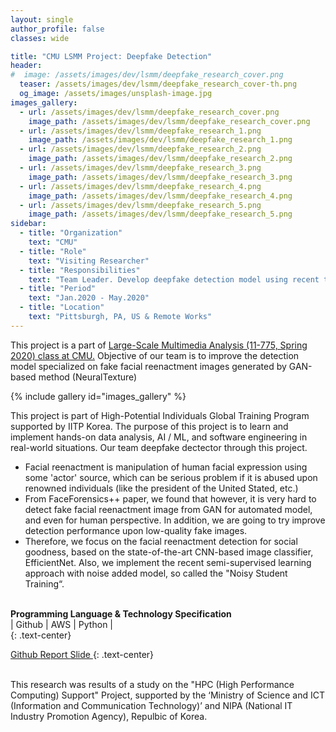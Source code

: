 ```yaml
---
layout: single
author_profile: false
classes: wide

title: "CMU LSMM Project: Deepfake Detection"
header:
#  image: /assets/images/dev/lsmm/deepfake_research_cover.png
  teaser: /assets/images/dev/lsmm/deepfake_research_cover-th.png
  og_image: /assets/images/unsplash-image.jpg
images_gallery:
  - url: /assets/images/dev/lsmm/deepfake_research_cover.png
    image_path: /assets/images/dev/lsmm/deepfake_research_cover.png
  - url: /assets/images/dev/lsmm/deepfake_research_1.png
    image_path: /assets/images/dev/lsmm/deepfake_research_1.png
  - url: /assets/images/dev/lsmm/deepfake_research_2.png
    image_path: /assets/images/dev/lsmm/deepfake_research_2.png
  - url: /assets/images/dev/lsmm/deepfake_research_3.png
    image_path: /assets/images/dev/lsmm/deepfake_research_3.png
  - url: /assets/images/dev/lsmm/deepfake_research_4.png
    image_path: /assets/images/dev/lsmm/deepfake_research_4.png
  - url: /assets/images/dev/lsmm/deepfake_research_5.png
    image_path: /assets/images/dev/lsmm/deepfake_research_5.png
sidebar:
  - title: "Organization"
    text: "CMU"
  - title: "Role"
    text: "Visiting Researcher"
  - title: "Responsibilities"
    text: "Team Leader. Develop deepfake detection model using recent technology" 
  - title: "Period"
    text: "Jan.2020 - May.2020"
  - title: "Location"
    text: "Pittsburgh, PA, US & Remote Works" 
---
```


This project is a part of <a href="https://baljit-cmu.github.io/11775.github.io/index.html">Large-Scale Multimedia Analysis (11-775, Spring 2020) class at CMU.</a> Objective of our team is to improve the detection model specialized on fake facial reenactment images generated by GAN-based method (NeuralTexture)

{% include gallery id="images_gallery" %}

This project is part of High-Potential Individuals Global Training Program supported by IITP Korea. The purpose of this project is to learn and implement hands-on data analysis, AI / ML, and software engineering in real-world situations. Our team deepfake dectector through this project.

<ul>
  <li>Facial reenactment is manipulation of human facial expression using some 'actor' source, which can be serious problem if it is abused upon renowned individuals (like the president of the United Stated, etc.)</li>
  <li>From FaceForensics++ paper, we found that however, it is very hard to detect fake facial reenactment image from GAN for automated model, and even for human perspective. In addition, we are going to try improve detection performance upon low-quality fake images.</li>
  <li>Therefore, we focus on the facial reenactment detection for social goodness, based on the state-of-the-art CNN-based image classifier, EfficientNet. Also, we implement the recent semi-supervised learning approach with noise added model, so called the "Noisy Student Training“.</li>
</ul>

<br>
<b>Programming Language & Technology Specification</b>
<div class="notice">| 
  <i class="fab fa-fw fa-github" ></i> Github | 
  <i class="fab fa-fw fa-aws" ></i> AWS | 
  <i class="fab fa-fw fa-python"></i> Python | 
</div>
{: .text-center}

<a href="https://github.com/yongkyung-oh/" class="btn btn--primary" style="width: 10em"> <i class="fab fa-fw fa-github" ></i> Github </a>
<a href="https://drive.google.com/file/d/1PuneW4Unj_ow7BioyihMafzOa8qywxIo/view?usp=sharing" class="btn btn--success" style="width: 10em"> <i class="fas fa-fw fa-book-open" ></i>  Report </a>
<a href="https://drive.google.com/file/d/1aav1Atj_jku9bZzpeE_32EvIJVDiV2hq/view?usp=sharing" class="btn btn--warning" style="width: 10em"> <i class="fa-solid fa-laptop"></i> Slide </a>
{: .text-center}

<br>
This research was results of a study on the "HPC (High Performance Computing) Support" Project, supported by the ‘Ministry of Science and ICT (Information and Communication Technology)’ and NIPA (National IT Industry Promotion Agency), Repulbic of Korea.
